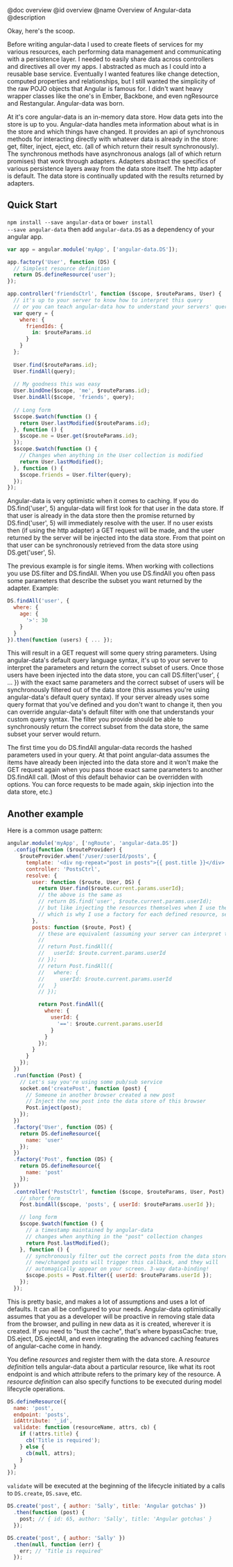 @doc overview
@id overview
@name Overview of Angular-data
@description

Okay, here's the scoop.

Before writing angular-data I used to create fleets of services for my various resources, each performing data management and communicating with a persistence layer. I needed to easily share data across controllers and directives all over my apps. I abstracted as much as I could into a reusable base service. Eventually I wanted features like change detection, computed properties and relationships, but I still wanted the simplicity of the raw POJO objects that Angular is famous for. I didn't want heavy wrapper classes like the one's in Ember, Backbone, and even ngResource and Restangular. Angular-data was born.

At it's core angular-data is an in-memory data store. How data gets into the store is up to you. Angular-data handles meta information about what is in the store and which things have changed. It provides an api of synchronous methods for interacting directly with whatever data is already in the store: get, filter, inject, eject, etc. (all of which return their result synchronously). The synchronous methods have asynchronous analogs (all of which return promises) that work through adapters. Adapters abstract the specifics of various persistence layers away from the data store itself. The http adapter is default. The data store is continually updated with the results returned by adapters.

## Quick Start
<code>npm install --save angular-data</code> or <code>bower install --save angular-data</code> then add
<code>angular-data.DS</code> as a dependency of your angular app.

```js
var app = angular.module('myApp', ['angular-data.DS']);
```

```js
app.factory('User', function (DS) {
  // Simplest resource definition
  return DS.defineResource('user');
});
```

```js
app.controller('friendsCtrl', function ($scope, $routeParams, User) {
  // it's up to your server to know how to interpret this query
  // or you can teach angular-data how to understand your servers' query language
  var query = {
    where: {
      friendIds: {
        in: $routeParams.id
      }
    }
  };
  
  User.find($routeParams.id);
  User.findAll(query);
  
  // My goodness this was easy
  User.bindOne($scope, 'me', $routeParams.id);
  User.bindAll($scope, 'friends', query);
  
  // Long form
  $scope.$watch(function () {
    return User.lastModified($routeParams.id);
  }, function () {
    $scope.me = User.get($routeParams.id);
  });
  $scope.$watch(function () {
    // Changes when anything in the User collection is modified
    return User.lastModified();
  }, function () {
    $scope.friends = User.filter(query);
  });
});
```

Angular-data is very optimistic when it comes to caching. If you do DS.find('user', 5) angular-data will first look for that user in the data store. If that user is already in the data store then the promise returned by DS.find('user', 5) will immediately resolve with the user. If no user exists then (if using the http adapter) a GET request will be made, and the user returned by the server will be injected into the data store. From that point on that user can be synchronously retrieved from the data store using DS.get('user', 5).

The previous example is for single items. When working with collections you use DS.filter and DS.findAll. When you use DS.findAll you often pass some parameters that describe the subset you want returned by the adapter. Example:

```js
DS.findAll('user', {
  where: {
    age: {
      '>': 30
    }
  }
}).then(function (users) { ... });
```

This will result in a GET request will some query string parameters. Using angular-data's default query language syntax, it's up to your server to interpret the parameters and return the correct subset of users. Once those users have been injected into the data store, you can call DS.filter('user', { ... }) with the exact same parameters and the correct subset of users will be synchronously filtered out of the data store (this assumes you're using angular-data's default query syntax). If your server already uses some query format that you've defined and you don't want to change it, then you can override angular-data's default filter with one that understands your custom query syntax. The filter you provide should be able to synchronously return the correct subset from the data store, the same subset your server would return.

The first time you do DS.findAll angular-data records the hashed parameters used in your query. At that point angular-data assumes the items have already been injected into the data store and it won't make the GET request again when you pass those exact same parameters to another DS.findAll call. (Most of this default behavior can be overridden with options. You can force requests to be made again, skip injection into the data store, etc.)

## Another example

Here is a common usage pattern:

```js
angular.module('myApp', ['ngRoute', 'angular-data.DS'])
  .config(function ($routeProvider) {
    $routeProvider.when('/user/:userId/posts', {
      template: '<div ng-repeat="post in posts">{{ post.title }}</div>',
      controller: 'PostsCtrl',
      resolve: {
        user: function ($route, User, DS) {
          return User.find($route.current.params.userId);
          // the above is the same as
          // return DS.find('user', $route.current.params.userId);
          // but like injecting the resources themselves when I use them
          // which is why I use a factory for each defined resource, seen below
        },
        posts: function ($route, Post) {
          // these are equivalent (assuming your server can interpret them that way)
          //
          // return Post.findAll({
          //   userId: $route.current.params.userId
          // });
          // return Post.findAll({
          //   where: {
          //     userId: $route.current.params.userId
          //   }
          // });

          return Post.findAll({
            where: {
              userId: {
                '==': $route.current.params.userId
              }
            }
          });
        }
      }
    });
  })
  .run(function (Post) {
    // Let's say you're using some pub/sub service
    socket.on('createPost', function (post) {
      // Someone in another browser created a new post
      // Inject the new post into the data store of this browser
      Post.inject(post);
    });
  })
  .factory('User', function (DS) {
    return DS.defineResource({
      name: 'user'
    });
  })
  .factory('Post', function (DS) {
    return DS.defineResource({
      name: 'post'
    });
  })
  .controller('PostsCtrl', function ($scope, $routeParams, User, Post) {
    // short form
    Post.bindAll($scope, 'posts', { userId: $routeParams.userId });

    // long form
    $scope.$watch(function () {
      // a timestamp maintained by angular-data
      // changes when anything in the "post" collection changes
      return Post.lastModified();
    }, function () {
      // synchronously filter out the correct posts from the data store
      // new/changed posts will trigger this callback, and they will
      // automagically appear on your screen. 3-way data-binding!
      $scope.posts = Post.filter({ userId: $routeParams.userId });
    });
  });
```

This is pretty basic, and makes a lot of assumptions and uses a lot of defaults. It can all be configured to your needs. Angular-data optimistically assumes that you as a developer will be proactive in removing stale data from the browser, and pulling in new data as it is created, wherever it is created. If you need to "bust the cache", that's where bypassCache: true, DS.eject, DS.ejectAll, and even integrating the advanced caching features of angular-cache come in handy. 

You define _resources_ and register them with the data store. A _resource definition_ tells angular-data
about a particular resource, like what its root endpoint is and which attribute refers to the primary key of the
resource. A _resource definition_ can also specify functions to be executed during model lifecycle operations.

```js
DS.defineResource({
  name: 'post',
  endpoint: 'posts',
  idAttribute: '_id',
  validate: function (resourceName, attrs, cb) {
    if (!attrs.title) {
      cb('Title is required');
    } else {
      cb(null, attrs);
    }
  }
});
```

`validate` will be executed at the beginning of the lifecycle initiated by a calls to `DS.create`, `DS.save`, etc.
```js
DS.create('post', { author: 'Sally', title: 'Angular gotchas' })
  .then(function (post) {
    post; // { id: 65, author: 'Sally', title: 'Angular gotchas' }
  });

DS.create('post', { author: 'Sally' })
  .then(null, function (err) {
    err; // 'Title is required'
  });
```
